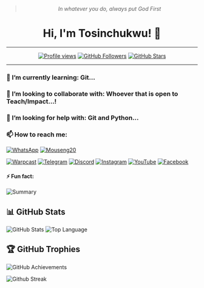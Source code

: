 > <p align="center"><i>In whatever you do, always put God First</i></p>

<!--
**tosinchukwu/tosinchukwu** is a ✨ _special_ ✨ repository because its `README.md` (this file) appears on your GitHub profile.

Here are some ideas to get you started: 

🔭 I’m currently working on ...
💬 Ask me about ... -->


<h1 align="center">Hi, I'm Tosinchukwu! 👋 </h1>


---
<p align="center">
  <a href="https://github.com/tosinchukwu"><img src="https://komarev.com/ghpvc/?username=tosinchukwu&style=flat-square" alt="Profile views"/></a>
  <a href="https://github.com/tosinchukwu?tab=followers"><img src="https://img.shields.io/github/followers/tosinchukwu?style=social" alt="GitHub Followers" /></a>
  <a href="https://github.com/tosinchukwu?tab=stars"><img src="https://img.shields.io/github/stars/tosinchukwu?style=social" alt="GitHub Stars" /></a>
</p>



---


### 🌱 I’m currently learning: **Git...**

### 👯 I’m looking to collaborate with: **Whoever that is open to Teach/Impact...!**

### 🤔 I’m looking for help with: **Git and Python...**

### 📫 How to reach me:

[![WhatsApp](https://img.shields.io/badge/WhatsApp-25D366?style=for-the-badge&logo=whatsapp&logoColor=white)](https://wa.me/+2348132845660?text=Hello!%20I%20found%20you%20on%20GitHub)
[![Mouseng20](https://img.shields.io/badge/Mouseng20-000000?style=for-the-badge&logo=x&logoColor=white)](https://twitter.com/mouseng20)


[![Warpcast](https://img.shields.io/badge/Warpcast-5A67D8?style=for-the-badge&logo=warpcast&logoColor=white)](https://warpcast.com/tosinchukwu)
[![Telegram](https://img.shields.io/badge/Telegram-2CA5E0?style=for-the-badge&logo=telegram&logoColor=white)](https://t.me/mouseng20)
[![Discord](https://img.shields.io/badge/Mouseng20-000000?style=for-the-badge&logo=discord&logoColor=white)](https://discordapp.com/users/mouseng20)
[![Instagram](https://img.shields.io/badge/Instagram-%23E4405F.svg?style=for-the-badge&logo=instagram&logoColor=white)](https://www.instagram.com/tosin.mouseng20/)
[![YouTube](https://img.shields.io/badge/YouTube-%23FF0000.svg?style=for-the-badge&logo=youtube&logoColor=white)](https://www.youtube.com/@tosinchukwu)
[![Facebook](https://img.shields.io/badge/Facebook-2CA5E0.svg?style=for-the-badge&logo=facebook&logoColor=white)](https://facebook.com/mouseng20)





#### ⚡ Fun fact:



![Summary](https://github-profile-summary-cards.vercel.app/api/cards/profile-details?username=tosinchukwu&theme=radical)

## 📊 GitHub Stats


![GitHub Stats](https://github-readme-stats.vercel.app/api?username=tosinchukwu&show_icons=true&theme=radical&cache_seconds=7200)
![Top Language](https://github-readme-stats.vercel.app/api/top-langs/?username=tosinchukwu&theme=radical&layout=compact)

## 🏆 GitHub Trophies
![GitHub Achievements](https://github-profile-trophy.vercel.app/?username=tosinchukwu&theme=radical)


![Github Streak](https://github-readme-streak-stats.herokuapp.com?user=tosinchukwu&theme=vision-friendly-dark)




